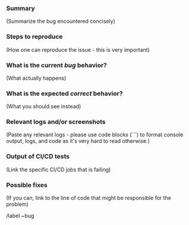 <!---
Please read this!

Before opening a new issue, make sure to search for keywords in the issues
filtered by the "bug" label.

- https://pragit.diee.unica.it/secml/secml/issues?label_name%5B%5D=bug

and verify the issue you're about to submit isn't a duplicate.
--->

### Summary

(Summarize the bug encountered concisely)

### Steps to reproduce

(How one can reproduce the issue - this is very important)

### What is the current *bug* behavior?

(What actually happens)

### What is the expected *correct* behavior?

(What you should see instead)

### Relevant logs and/or screenshots

(Paste any relevant logs - please use code blocks (```) to format console output,
logs, and code as it's very hard to read otherwise.)

### Output of CI/CD tests

(Link the specific CI/CD jobs that is failing)

### Possible fixes

(If you can, link to the line of code that might be responsible for the problem)

/label ~bug
